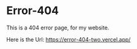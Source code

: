 # Error-404
This is a 404 error page, for my website.


Here is the Url: https://error-404-two.vercel.app/
